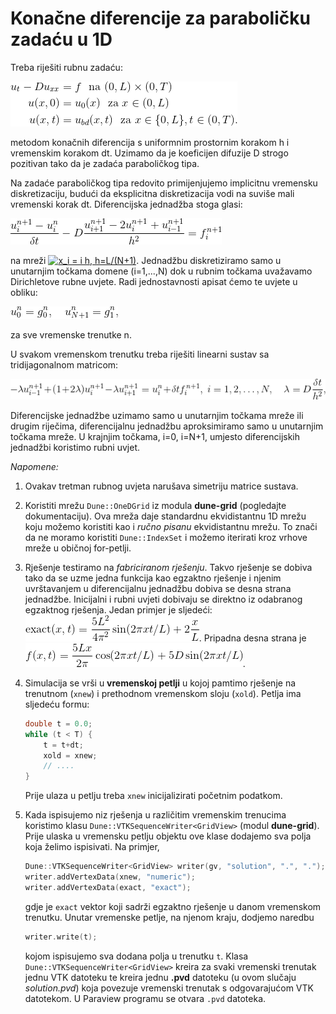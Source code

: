 # Konačne diferencije za paraboličku zadaću u 1D

Treba riješiti rubnu zadaću:

![model](model.gif)

metodom konačnih diferencija s uniformnim prostornim korakom h i vremenskim korakom dt.
Uzimamo da je koeficijen difuzije D strogo pozitivan tako da je zadaća paraboličkog tipa. 

Na zadaće paraboličkog tipa redovito primijenjujemo implicitnu vremensku diskretizaciju, budući
da eksplicitna diskretizacija vodi na suviše mali vremenski korak dt.  Diferencijska jednadžba stoga glasi:

![difference-1.gif](difference-1.gif)

 na mreži <a href="https://www.codecogs.com/eqnedit.php?latex=x_i&space;=&space;i&space;h,&space;h=L/(n&plus;1)" target="_blank"><img src="https://latex.codecogs.com/gif.latex?x_i&space;=&space;i&space;h,&space;h=L/(N&plus;1)" title="x_i = i h, h=L/(N+1)" /></a>. Jednadžbu diskretiziramo samo u unutarnjim točkama domene (i=1,...,N) dok u rubnim točkama 
uvažavamo Dirichletove rubne uvjete. Radi jednostavnosti apisat ćemo te uvjete u obliku:

![ru.gif](ru.gif)

za sve vremenske trenutke n. 

U svakom vremenskom trenutku treba riješiti linearni sustav sa tridijagonalnom matricom:

![difference-2.gif](difference-2.gif)


Diferencijske jednadžbe uzimamo samo u unutarnjim točkama mreže ili drugim riječima, diferencijalnu jednadžbu 
aproksimiramo samo u unutarnjim točkama mreže. U krajnjim točkama, i=0, i=N+1, umjesto diferencijskih 
jednadžbi koristimo rubni uvjet.

*Napomene:* 

1. Ovakav tretman rubnog uvjeta narušava simetriju matrice sustava.

1. Koristiti mrežu `Dune::OneDGrid` iz modula **dune-grid** (pogledajte dokumentaciju). Ova mreža daje
   standardnu ekvidistantnu 1D mrežu koju možemo koristiti kao i *ručno pisanu* ekvidistantnu mrežu.
   To znači da ne moramo koristiti `Dune::IndexSet` i možemo iterirati kroz vrhove mreže u običnoj for-petlji.

1. Rješenje testiramo na *fabriciranom rješenju*. Takvo rješenje se dobiva tako da se uzme 
   jedna funkcija kao egzaktno rješenje i njenim uvrštavanjem u diferencijalnu jednadžbu dobiva se
   desna strana jednadžbe. Inicijalni i rubni uvjeti dobivaju se direktno iz odabranog egzaktnog rješenja. 
   Jedan primjer je sljedeći:
   ![exact.gif](exact.gif).
   Pripadna desna strana je  
   ![rhs.gif](rhs.gif).

1. Simulacija se vrši u **vremenskoj petlji** u kojoj pamtimo rješenje na trenutnom (`xnew`) i prethodnom 
   vremenskom sloju (`xold`). Petlja ima sljedeću formu:
   ```c++
   double t = 0.0;
   while (t < T) {
       t = t+dt;
       xold = xnew;
       // ....
   }
   ```
   Prije ulaza u petlju treba `xnew` inicijalizirati  početnim podatkom.

1. Kada ispisujemo  niz rješenja u različitim vremenskim trenucima koristimo klasu 
   `Dune::VTKSequenceWriter<GridView>` (modul **dune-grid**). Prije ulaska u vremensku petlju objektu ove klase 
   dodajemo sva polja koja želimo ispisivati. Na primjer,
   ```c++
   Dune::VTKSequenceWriter<GridView> writer(gv, "solution", ".", ".");
   writer.addVertexData(xnew, "numeric");
   writer.addVertexData(exact, "exact");
   ```
   gdje je `exact` vektor koji sadrži egzaktno rješenje u danom vremenskom trenutku. 
   Unutar vremenske petlje, na njenom kraju, dodjemo naredbu 
   ```c++
   writer.write(t);
   ```
   kojom ispisujemo sva dodana polja u trenutku `t`. Klasa `Dune::VTKSequenceWriter<GridView>`
   kreira za svaki vremenski trenutak jednu VTK datoteku te kreira jednu **.pvd** datoteku 
   (u ovom slučaju *solution.pvd*) koja povezuje vremenski trenutak s odgovarajućom VTK datotekom.
   U Paraview programu se otvara `.pvd` datoteka. 
